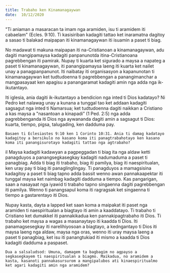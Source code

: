```yaml
---
title: Trabaho ken Kinamanagaywan
date:  10/12/2020
---
```


"Ti aniaman a masaracan ta imam nga aramiden, isu ti aramidem iti cabaelam" (Ecles. 9:10). Ti kasisiriban kadagiti tattao ket inaramatna dagitoy a sasao ti balakad maipapan iti kinamanagaywan iti isuamin a paset ti biag.

No madawat ti makuna maipapan iti na-Cristianoan a kinamanagaywan, adu dagiti mangipamaysa kadagiti panpanunotda itina-Cristianoana pagrebbengan iti pamirak. Nupay ti kuarta ket sigurado a maysa a napateg a paset ti kinamanagaywan, iti panangipamaysa laeng iti kuarta ket nailet unay a panagpanpanunot. Iti naibatay iti organisasyon a kapanunotan ti kinamanagaywan ket tudtudoenna ti pagrebbengan a panangimanchar a mangpasayaat ken apagisu a panangaramat kadagiti amin nga adda nga ik- ikutantayo.

Iti iglesia, ania dagiti ik-ikutantayo a bendicion nga inted ti Dios kadatayo? Ni Pedro ket nalawag unay a kunana a tunggal tao ket addaan kadagiti sagsagut nga inted ti Namarsua; ket tudtudoenna dagiti naikkan a Cristiano a kas maysa a "nasantoan a kinapadi” (1 Ped. 2:5) nga adda pagrebbenganda iti Dios nga aywananda dagiti amin a sagsagut ti Dios: kuarta, tiempo, pigsa, talugading, ken dadduma pay.

`Basaen ti Eclesiastes 9:10 ken 1 Corinto 10:31. Ania ti damag kadatayo kadagitoy a bersikulo no kasano koma iti panagtrabahotayo ken kasano koma iti panangisurotayo kadagiti tattao nga agtrabaho?`

il Maysa kadagiti kadawyan a pagpeggadan ti biag ita nga aldaw ketti panagduyos a panangsegkasegkay kadagiti nadumaduma a paset ti panagbiag. Adda ti biag iti trabaho, biag iti pamilya, biag iti naespiritualan, ken uray pay ti biag iti panaglinglingay. Ti panagduyos a mamagsisina kadagitoy a paset ti biag tapno adda bassit wenno awan pannakaapektar iti tunggal maysa ket naimbag kadagiti dadduma a tiempo. Kas pangarigan, saan a nasayaat nga iyawid ti trabaho tapno singaenna dagiti pagrebbengan iti pamilya. Wenno ti panangsapul koma iti ragragsak ket singaenna ti tiempo a gastarentayo iti Dios.

Nupay kasta, dayta a lapped ket saan koma a maipakat iti paset nga aramiden ti naespiritualan a biagtayo iti amin a kaaddatayo. Ti trabaho ti Cristiano ket dumakkel iti pannakikadua ken pannakipagtrabaho iti Dios. Ti trabaho ket maysa a wagas a masanaytayo iti kaadda ti Dios. Iti panamagsesegkay iti narelihiyosoan a biagtayo, a kedngantayo ti Dios iti maysa laeng nga aldaw, maysa nga oras, wenno iti uray maysa laeng a paset ti panagbiag, ket isu iti panangtukiad iti mismo a kaadda ti Dios kadagiti dadduma a paspaset.

`Dua a salsaludsod: Umuna, damagem ta bagbagim no agpayso a segkasegkayem ti naespiritualan a biagmo. Maikadua, no aramidem a kasta, kasanoti pannakasursurom a mangipalubos ati kinaespiritualmo ket agari kadagiti amin nga aramidem?`